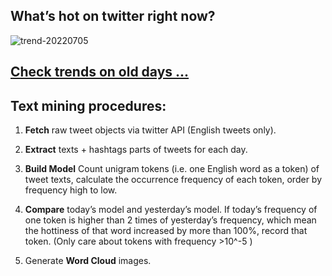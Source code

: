## What’s hot on twitter right now?

![trend-20220705][wordcloud]

[wordcloud]: https://raw.githubusercontent.com/xdqc/tweet-trend-everyday/master/word-cloud/trend-20220705.png?token=AF5V4P7ADR6KQBZ4CEDTNIK6AXRMU "trend-20220705"

## [Check trends on old days ...](https://github.com/xdqc/tweet-trend-everyday/tree/master/word-cloud)

## Text mining procedures:

1. **Fetch** raw tweet objects via twitter API (English tweets only).

2. **Extract** texts + hashtags parts of tweets for each day.

3. **Build Model** Count unigram tokens (i.e. one English word as a token) of tweet texts, calculate the occurrence frequency of each token, order by frequency high to low.

4. **Compare** today’s model and yesterday’s model. If today’s frequency of one token is higher than 2 times of yesterday’s frequency, which mean the hottiness of that word increased by more than 100%, record that token. (Only care about tokens with frequency >10^-5 )

5. Generate **Word Cloud** images.

